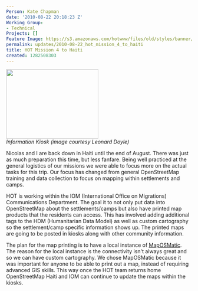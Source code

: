 ```yaml
---
Person: Kate Chapman
date: '2010-08-22 20:18:23 Z'
Working Group:
- Technical
Projects: []
Feature Image: https://s3.amazonaws.com/hotwww/files/old/styles/banner/public/4777521706_9a2f8c222d_m.jpg
permalink: updates/2010-08-22_hot_mission_4_to_haiti
title: HOT Mission 4 to Haiti
created: 1282508303
---
```

<p><em><img class="image-medium" src="https://s3.amazonaws.com/hotwww/files/old/styles/medium/public/4777521706_9a2f8c222d_m.jpg?itok=Yjv7hruH" alt="" width="250" height="188"></em><br><em>Information Kiosk (image courtesy Leonard Doyle)</em></p><p>Nicolas and I are back down in Haiti until the end of August. There was just as much preparation this time, but less fanfare. Being well practiced at the general logistics of our missions we were able to focus more on the actual tasks for this trip. Our focus has changed from general OpenStreetMap training and data collection to focus on mapping within settlements and camps.</p><p>HOT is working within the IOM (International Office on Migrations) Communications Department. The goal it to not only put data into OpenStreetMap about the settlements/camps but also have printed map products that the residents can access. This has involved adding additional tags to the HDM (Humanitarian Data Model) as well as custom cartography so the settlement/camp specific information shows up. The printed maps are going to be posted in kiosks along with other community information.</p><p>The plan for the map printing is to have a local instance of <a href="http://www.maposmatic.org">MapOSMatic</a>. The reason for the local instance is the connectivity isn't always great and so we can have custom cartography. We chose MapOSMatic because it was important for anyone to be able to print out a map, instead of requiring advanced GIS skills. This way once the HOT team returns home OpenStreetMap Haiti and IOM can continue to update the maps within the kiosks.</p>
